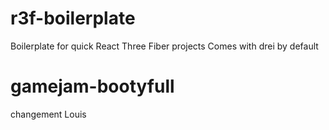 # r3f-boilerplate

Boilerplate for quick React Three Fiber projects
Comes with drei by default
# gamejam-bootyfull

changement Louis